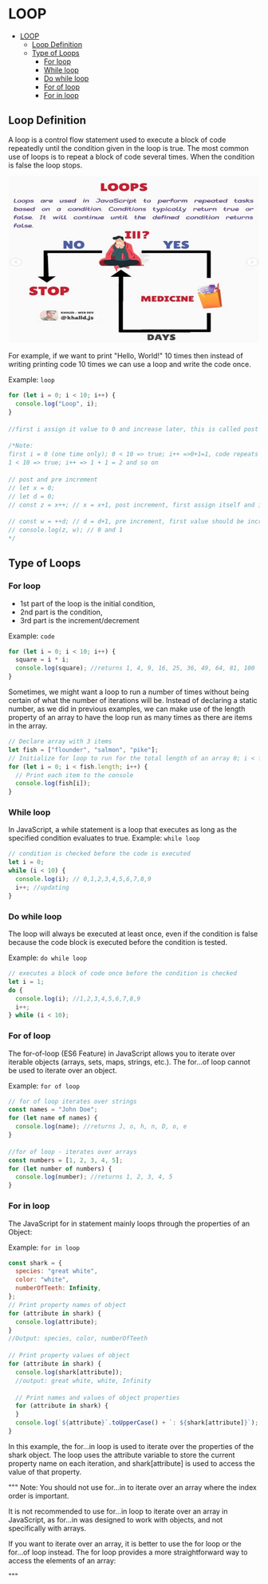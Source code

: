 # LOOP

- [LOOP](#loop)
  - [Loop Definition](#loop-definition)
  - [Type of Loops](#type-of-loops)
    - [For loop](#for-loop)
    - [While loop](#while-loop)
    - [Do while loop](#do-while-loop)
    - [For of loop](#for-of-loop)
    - [For in loop](#for-in-loop)

## Loop Definition

A loop is a control flow statement used to execute a block of code repeatedly until the condition given in the loop is true. The most common use of loops is to repeat a block of code several times. When the condition is false the loop stops.

![Alt text](loop.jpg)

For example, if we want to print "Hello, World!" 10 times then instead of writing printing code 10 times we can use a loop and write the code once.

Example: `loop`

```js
for (let i = 0; i < 10; i++) {
  console.log("Loop", i);
}

//first i assign it value to 0 and increase later, this is called post increment

/*Note:
first i = 0 (one time only); 0 < 10 => true; i++ =>0+1=1, code repeats untill the condition is true,
1 < 10 => true; i++ => 1 + 1 = 2 and so on

// post and pre increment
// let x = 0;
// let d = 0;
// const z = x++; // x = x+1, post increment, first assign itself and increase later

// const w = ++d; // d = d+1, pre increment, first value should be increased
// console.log(z, w); // 0 and 1
*/
```

## Type of Loops

### For loop

- 1st part of the loop is the initial condition,
- 2nd part is the condition,
- 3rd part is the increment/decrement

Example: `code`

```js
for (let i = 0; i < 10; i++) {
  square = i * i;
  console.log(square); //returns 1, 4, 9, 16, 25, 36, 49, 64, 81, 100
}
```

Sometimes, we might want a loop to run a number of times without being certain of what the number of iterations will be. Instead of declaring a static number, as we did in previous examples, we can make use of the length property of an array to have the loop run as many times as there are items in the array.

```js
// Declare array with 3 items
let fish = ["flounder", "salmon", "pike"];
// Initialize for loop to run for the total length of an array 0; i < fish.length; i++) {
for (let i = 0; i < fish.length; i++) {
  // Print each item to the console
  console.log(fish[i]);
}
```

### While loop

In JavaScript, a while statement is a loop that executes as long as the specified condition evaluates to true.
Example: `while loop`

```js
// condition is checked before the code is executed
let i = 0;
while (i < 10) {
  console.log(i); // 0,1,2,3,4,5,6,7,8,9
  i++; //updating
}
```

### Do while loop

The loop will always be executed at least once, even if the condition is false because the code block is executed before the condition is tested.

Example: `do while loop`

```js
// executes a block of code once before the condition is checked
let i = 1;
do {
  console.log(i); //1,2,3,4,5,6,7,8,9
  i++;
} while (i < 10);
```

### For of loop

The for-of-loop (ES6 Feature) in JavaScript allows you to iterate over iterable objects (arrays, sets, maps, strings, etc.). The for...of loop cannot be used to iterate over an object.

Example: `for of loop`

```js
// for of loop iterates over strings
const names = "John Doe";
for (let name of names) {
  console.log(name); //returns J, o, h, n, D, o, e
}

//for of loop - iterates over arrays
const numbers = [1, 2, 3, 4, 5];
for (let number of numbers) {
  console.log(number); //returns 1, 2, 3, 4, 5
}
```

### For in loop

The JavaScript for in statement mainly loops through the properties of an Object:

Example: `for in loop`

```js
const shark = {
  species: "great white",
  color: "white",
  numberOfTeeth: Infinity,
};
// Print property names of object
for (attribute in shark) {
  console.log(attribute);
}
//Output: species, color, numberOfTeeth

// Print property values of object
for (attribute in shark) {
  console.log(shark[attribute]);
  //output: great white, white, Infinity

  // Print names and values of object properties
  for (attribute in shark) {
  }
  console.log(`${attribute}`.toUpperCase() + `: ${shark[attribute]}`);
}
```

In this example, the for...in loop is used to iterate over the properties of the shark object. The loop uses the attribute variable to store the current property name on each iteration, and shark[attribute] is used to access the value of that property.

"""
Note: You should not use for...in to iterate over an array where the index order is important.

It is not recommended to use for...in loop to iterate over an array in JavaScript, as for...in was designed to work with objects, and not specifically with arrays.

If you want to iterate over an array, it is better to use the for loop or the for...of loop instead. The for loop provides a more straightforward way to access the elements of an array:

"""
